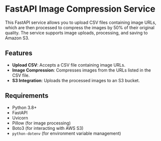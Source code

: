 # FastAPI Image Compression Service

This FastAPI service allows you to upload CSV files containing image URLs, which are then processed to compress the images by 50% of their original quality. The service supports image uploads, processing, and saving to Amazon S3.

## Features

- **Upload CSV**: Accepts a CSV file containing image URLs.
- **Image Compression**: Compresses images from the URLs listed in the CSV file.
- **S3 Integration**: Uploads the processed images to an S3 bucket.

## Requirements

- Python 3.8+
- FastAPI
- Uvicorn
- Pillow (for image processing)
- Boto3 (for interacting with AWS S3)
- `python-dotenv` (for environment variable management)